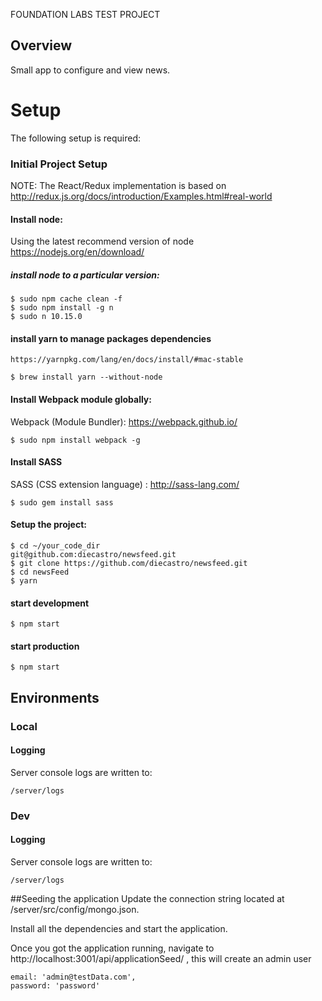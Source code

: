 FOUNDATION LABS TEST PROJECT

## Overview
Small app to configure and view news.

# Setup
The following setup is required:

### Initial Project Setup

NOTE: The React/Redux implementation is based on
http://redux.js.org/docs/introduction/Examples.html#real-world

#### Install node:
Using the latest recommend version of node
https://nodejs.org/en/download/

##### install node to a particular version:

    $ sudo npm cache clean -f
    $ sudo npm install -g n
    $ sudo n 10.15.0

#### install yarn to manage packages dependencies
    
    https://yarnpkg.com/lang/en/docs/install/#mac-stable

    $ brew install yarn --without-node

#### Install Webpack module globally:

Webpack (Module Bundler): https://webpack.github.io/

    $ sudo npm install webpack -g

#### Install SASS
SASS (CSS extension language) : http://sass-lang.com/

    $ sudo gem install sass


#### Setup the project:

    $ cd ~/your_code_dir
    git@github.com:diecastro/newsfeed.git
    $ git clone https://github.com/diecastro/newsfeed.git
    $ cd newsFeed
    $ yarn 
    
#### start development
    $ npm start

#### start production
    $ npm start
    
## Environments

### Local

#### Logging
Server console logs are written to:
 ```
 /server/logs
 ```

### Dev

#### Logging
Server console logs are written to:
 ```
 /server/logs
 ```

##Seeding the application
Update the connection string located at /server/src/config/mongo.json.

Install all the dependencies and start the application.

Once you got the application running, navigate to http://localhost:3001/api/applicationSeed/ , this will create an admin user 
```
email: 'admin@testData.com',
password: 'password'
```
